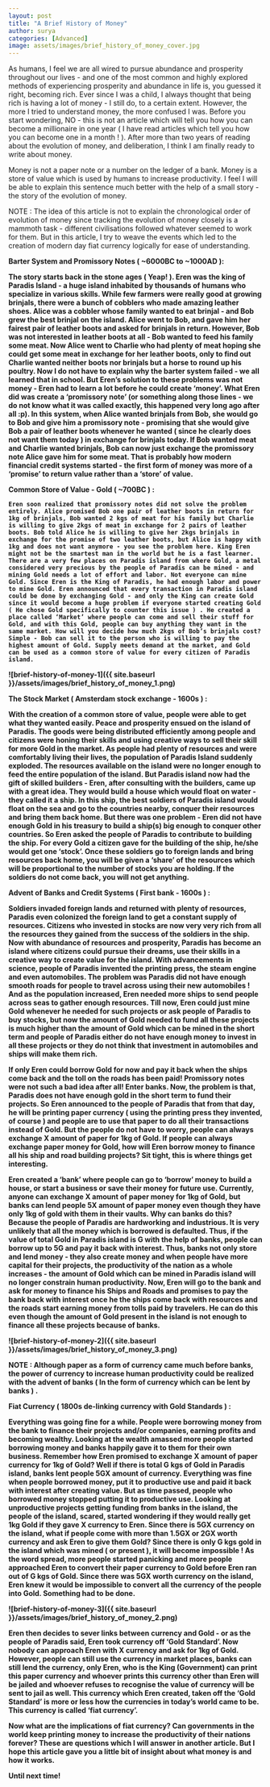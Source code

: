 ```yaml
---
layout: post
title: "A Brief History of Money"
author: surya
categories: [Advanced]
image: assets/images/brief_history_of_money_cover.jpg
---
```


As humans, I feel we are all wired to pursue abundance and prosperity throughout our lives - and one of the most common and highly explored methods of experiencing prosperity and abundance in life is, you guessed it right, becoming rich. Ever since I was a child, I always thought that being rich is having a lot of money - I still do, to a certain extent. However, the more I tried to understand money, the more confused I was. Before you start wondering, NO - this is not an article which will tell you how you can become a millionaire in one year ( I have read articles which tell you how you can become one in a month ! ). After more than two years of reading about the evolution of money, and deliberation, I think I am finally ready to write about money. 

Money is not a paper note or a number on the ledger of a bank. Money is a store of value which is used by humans to increase productivity. I feel I will be able to explain this sentence much better with the help of a small story - the story of the evolution of money.

NOTE : The idea of this article is not to explain the chronological order of evolution of money since tracking the evolution of money closely is a mammoth task - different civilisations followed whatever seemed to work for them. But in this article, I try to weave the events which led to the creation of modern day fiat currency logically for ease of understanding.

<b>Barter System and Promissory Notes ( ~6000BC to ~1000AD ):<b>

The story starts back in the stone ages ( Yeap! ). Eren was the king of Paradis Island - a huge island inhabited by thousands of humans who specialize in various skills. While few farmers were really good at growing brinjals, there were a bunch of cobblers who made amazing leather shoes. Alice was a cobbler whose family wanted to eat brinjal - and Bob grew the best brinjal on the island. Alice went to Bob, and gave him her fairest pair of leather boots and asked for brinjals in return. However, Bob was not interested in leather boots at all - Bob wanted to feed his family some meat. Now Alice went to Charlie who had plenty of meat hoping she could get some meat in exchange for her leather boots, only to find out Charlie wanted neither boots nor brinjals but a horse to round up his poultry. Now I do not have to explain why the barter system failed - we all learned that in school. But Eren’s solution to these problems was not money - Eren had to learn a lot before he could create ‘money’. What Eren did was create a ‘promissory note’ (or something along those lines - we do not know what it was called exactly, this happened very long ago after all :p). In this system, when Alice wanted brinjals from Bob, she would go to Bob and give him a promissory note - promising that she would give Bob a pair of leather boots whenever he wanted ( since he clearly does not want them today ) in exchange for brinjals today. If Bob wanted meat and Charlie wanted brinjals, Bob can now just exchange the promissory note Alice gave him for some meat. That is probably how modern financial credit systems started - the first form of money was more of a ‘promise’ to return value rather than a ‘store’ of value.

<b>Common Store of Value - Gold ( ~700BC ) :</b>

    Eren soon realized that promissory notes did not solve the problem entirely. Alice promised Bob one pair of leather boots in return for 1kg of brinjals, Bob wanted 2 kgs of meat for his family but Charlie is willing to give 2kgs of meat in exchange for 2 pairs of leather boots. Bob told Alice he is willing to give her 2kgs brinjals in exchange for the promise of two leather boots, but Alice is happy with 1kg and does not want anymore - you see the problem here. King Eren might not be the smartest man in the world but he is a fast learner. There are a very few places on Paradis island from where Gold, a metal considered very precious by the people of Paradis can be mined - and mining Gold needs a lot of effort and labor. Not everyone can mine Gold. Since Eren is the King of Paradis, he had enough labor and power to mine Gold. Eren announced that every transaction in Paradis island could be done by exchanging Gold - and only the King can create Gold since it would become a huge problem if everyone started creating Gold ( He chose Gold specifically to counter this issue ) . He created a place called ‘Market’ where people can come and sell their stuff for Gold, and with this Gold, people can buy anything they want in the same market. How will you decide how much 2kgs of Bob’s brinjals cost? Simple - Bob can sell it to the person who is willing to pay the highest amount of Gold. Supply meets demand at the market, and Gold can be used as a common store of value for every citizen of Paradis island.


![brief-history-of-money-1]({{ site.baseurl }}/assets/images/brief_history_of_money_1.png)

<b>The Stock Market ( Amsterdam stock exchange - 1600s ) :</b>

With the creation of a common store of value, people were able to get what they wanted easily. Peace and prosperity ensued on the island of Paradis. The goods were being distributed efficiently among people and citizens were honing their skills and using creative ways to sell their skill for more Gold in the market. As people had plenty of resources and were comfortably living their lives, the population of Paradis Island suddenly exploded. The resources available on the island were no longer enough to feed the entire population of the island. But Paradis island now had the gift of skilled builders - Eren, after consulting with the builders, came up with a great idea. They would build a house which would float on water - they called it a ship. In this ship, the best soldiers of Paradis island would float on the sea and go to the countries nearby, conquer their resources and bring them back home. But there was one problem - Eren did not have enough Gold in his treasury to build a ship(s) big enough to conquer other countries. So Eren asked the people of Paradis to contribute to building the ship. For every Gold a citizen gave for the building of the ship, he/she would get one ‘stock’. Once these soldiers go to foreign lands and bring resources back home, you will be given a ‘share’ of the resources which will be proportional to the number of stocks you are holding. If the soldiers do not come back, you will not get anything. 

<b>Advent of Banks and Credit Systems ( First bank - 1600s ) :</b>

Soldiers invaded foreign lands and returned with plenty of resources, Paradis even colonized the foreign land to get a constant supply of resources. Citizens who invested in stocks are now very very rich from all the resources they gained from the success of the soldiers in the ship. Now with abundance of resources and prosperity, Paradis has become an island where citizens could pursue their dreams, use their skills in a creative way to create value for the island. With advancements in science, people of Paradis invented the printing press, the steam engine and even automobiles. The problem was Paradis did not have enough smooth roads for people to travel across using their new automobiles !  And as the population increased, Eren needed more ships to send people across seas to gather enough resources. Till now, Eren could just mine Gold whenever he needed for such projects or ask people of Paradis to buy stocks, but now the amount of Gold needed to fund all these projects is much higher than the amount of Gold which can be mined in the short term and people of Paradis either do not have enough money to invest in all these projects or they do not think that investment in automobiles and ships will make them rich. 

If only Eren could borrow Gold for now and pay it back when the ships come back and the toll on the roads has been paid! Promissory notes were not such a bad idea after all! Enter banks. Now, the problem is that, Paradis does not have enough gold in the short term to fund their projects. So Eren announced to the people of Paradis that from that day, he will be printing paper currency ( using the printing press they invented, of course ) and people are to use that paper to do all their transactions instead of Gold. But the people do not have to worry, people can always exchange X amount of paper for 1kg of Gold. If people can always exchange paper money for Gold, how will Eren borrow money to finance all his ship and road building projects? Sit tight, this is where things get interesting.

Eren created a ‘bank’ where people can go to ‘borrow’ money to build a house, or start a business or save their money for future use.  Currently, anyone can exchange X amount of paper money for 1kg of Gold, but banks can lend people 5X amount of paper money even though they have only 1kg of gold with them in their vaults. Why can banks do this? Because the people of Paradis are hardworking and industrious. It is very unlikely that all the money which is borrowed is defaulted. Thus, if the value of total Gold in Paradis island is G with the help of banks, people can borrow up to 5G and pay it back with interest. Thus, banks not only store and lend money - they also create money and when people have more capital for their projects, the productivity of the nation as a whole increases - the amount of Gold which can be mined in Paradis island will no longer constrain human productivity. Now, Eren will go to the bank and ask for money to finance his Ships and Roads and promises to pay the bank back with interest once he the ships come back with resources and the roads start earning money from tolls paid by travelers. He can do this even though the amount of Gold present in the island is not enough to finance all these projects because of banks.

![brief-history-of-money-2]({{ site.baseurl }}/assets/images/brief_history_of_money_3.png)

NOTE : Although paper as a form of currency came much before banks, the power of currency to increase human productivity could be realized with the advent of banks ( In the form of currency which can be lent by banks ) .

<b>Fiat Currency ( 1800s de-linking currency with Gold Standards ) : </b>

Everything was going fine for a while. People were borrowing money from the bank to finance their projects and/or companies, earning profits and becoming wealthy. Looking at the wealth amassed more people started borrowing money and banks happily gave it to them for their own business. Remember how Eren promised to exchange X amount of paper currency for 1kg of Gold? Well if there is total G kgs of Gold in Paradis island, banks lent people 5GX amount of currency. Everything was fine when people borrowed money, put it to productive use and paid it back with interest after creating value. But as time passed, people who borrowed money stopped putting it to productive use. Looking at unproductive projects getting funding from banks in the island, the people of the island, scared, started wondering if they would really get 1kg Gold if they gave X currency to Eren. Since there is 5GX currency on the island, what if people come with more than 1.5GX or 2GX worth currency and ask Eren to give them Gold? Since there is only G kgs gold in the island which was mined ( or present ), it will become impossible ! As the word spread, more people started panicking and more people approached Eren to convert their paper currency to Gold before Eren ran out of G kgs of Gold. Since there was 5GX worth currency on the island, Eren knew it would be impossible to convert all the currency of the people into Gold. Something had to be done.

![brief-history-of-money-3]({{ site.baseurl }}/assets/images/brief_history_of_money_2.png)

Eren then decides to sever links between currency and Gold - or as the people of Paradis said, Eren took currency off ‘Gold Standard’. Now nobody can approach Eren with X currency and ask for 1kg of Gold. However, people can still use the currency in market places, banks can still lend the currency, only Eren, who is the King (Government) can print this paper currency and whoever prints this currency other than Eren will be jailed and whoever refuses to recognise the value of currency will be sent to jail as well. This currency which Eren created, taken off the ‘Gold Standard’ is more or less how the currencies in today’s world came to be. This currency is called ‘fiat currency’.

Now what are the implications of fiat currency? Can governments in the world keep printing money to increase the productivity of their nations forever? These are questions which I will answer in another article. But I hope this article gave you a little bit of insight about what money is and how it works.

Until next time!